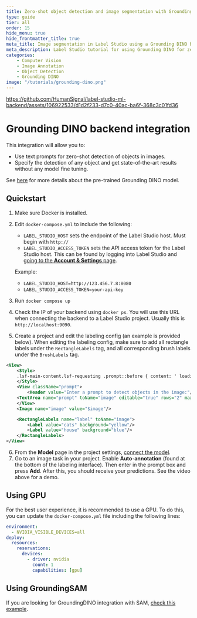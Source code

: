 ```yaml
---
title: Zero-shot object detection and image segmentation with Grounding DINO
type: guide
tier: all
order: 15
hide_menu: true
hide_frontmatter_title: true
meta_title: Image segmentation in Label Studio using a Grounding DINO backend
meta_description: Label Studio tutorial for using Grounding DINO for zero-shot object detection in images
categories:
    - Computer Vision
    - Image Annotation
    - Object Detection
    - Grounding DINO
image: "/tutorials/grounding-dino.png"
---
```


<!--
---
title: Zero-shot object detection and image segmentation with Grounding DINO
type: guide
tier: all
order: 15
hide_menu: true
hide_frontmatter_title: true
meta_title: Image segmentation in Label Studio using a Grounding DINO backend
meta_description: Label Studio tutorial for using Grounding DINO for zero-shot object detection in images
categories:
    - Computer Vision
    - Image Annotation
    - Object Detection
    - Grounding DINO
image: "/tutorials/grounding-dino.png"
---
-->

https://github.com/HumanSignal/label-studio-ml-backend/assets/106922533/d1d2f233-d7c0-40ac-ba6f-368c3c01fd36


# Grounding DINO backend integration

This integration will allow you to:

* Use text prompts for zero-shot detection of objects in images.
* Specify the detection of any object and get state-of-the-art results without any model fine tuning.

See [here](https://github.com/IDEA-Research/GroundingDINO) for more details about the pre-trained Grounding DINO model. 


## Quickstart

1. Make sure Docker is installed.
2. Edit `docker-compose.yml` to include the following:
   * `LABEL_STUDIO_HOST` sets the endpoint of the Label Studio host. Must begin with `http://` 
   * `LABEL_STUDIO_ACCESS_TOKEN` sets the API access token for the Label Studio host. This can be found by logging
  into Label Studio and [going to the **Account & Settings** page](https://labelstud.io/guide/user_account#Access-token). 

    Example:
   - `LABEL_STUDIO_HOST=http://123.456.7.8:8080`
   - `LABEL_STUDIO_ACCESS_TOKEN=your-api-key`

3. Run `docker compose up`
4. Check the IP of your backend using `docker ps`. You will use this URL when connecting the backend to a Label Studio project. Usually this is `http://localhost:9090`.

5. Create a project and edit the labeling config (an example is provided below). When editing the labeling config, make sure to add all rectangle labels under the `RectangleLabels` tag, and all corresponding brush labels under the `BrushLabels` tag.

```xml
<View>
    <Style>
    .lsf-main-content.lsf-requesting .prompt::before { content: ' loading...'; color: #808080; }
    </Style>
    <View className="prompt">
        <Header value="Enter a prompt to detect objects in the image:"/>
    <TextArea name="prompt" toName="image" editable="true" rows="2" maxSubmissions="1" showSubmitButton="true"/>
    </View>
    <Image name="image" value="$image"/>

    <RectangleLabels name="label" toName="image">
        <Label value="cats" background="yellow"/>
        <Label value="house" background="blue"/>
    </RectangleLabels>
</View>
```

6. From the **Model** page in the project settings, [connect the model](https://labelstud.io/guide/ml#Connect-the-model-to-Label-Studio). 
7. Go to an image task in your project. Enable **Auto-annotation** (found at the bottom of the labeling interface). Then enter in the prompt box and press **Add**. After this, you should receive your predictions. See the video above for a demo. 


## Using GPU

For the best user experience, it is recommended to use a GPU. To do this, you can update the `docker-compose.yml` file including the following lines:

```yaml
environment:
  - NVIDIA_VISIBLE_DEVICES=all
deploy:
  resources:
    reservations:
      devices:
        - driver: nvidia
          count: 1
          capabilities: [gpu]
```

## Using GroundingSAM

If you are looking for GroundingDINO integration with SAM, [check this example](https://github.com/HumanSignal/label-studio-ml-backend/tree/master/label_studio_ml/examples/grounding_sam).